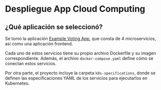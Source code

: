 # Despliegue App Cloud Computing

## ¿Qué aplicación se seleccionó?

Se tomó la aplicación [Example Voting App](https://github.com/dockersamples/example-voting-app), que consta de 4 microservicios, así como una aplicación frontend.

Cada uno de estos servicios tiene su propio archivo Dockerfile y su imagen correspondiente. Además, el archivo `docker-compose.yaml` define cómo se conectan estos servicios.

Por otra parte, el proyecto incluye la carpeta `k8s-specifications`, donde se definen las especificaciones YAML de los servicios para ejecutarlos en Kubernetes.
